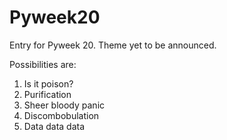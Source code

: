 Pyweek20
========
Entry for Pyweek 20. Theme yet to be announced.

Possibilities are:

 1.  Is it poison?
 2.  Purification
 3.  Sheer bloody panic
 4.  Discombobulation
 5.  Data data data
